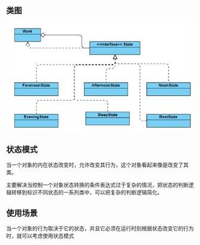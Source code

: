 ## 类图
![](../../../../image/微信截图_20190510092739.png)

## 状态模式
当一个对象的内在状态改变时，允许改变其行为，这个对象看起来像是改变了其类。

主要解决当控制一个对象状态转换的条件表达式过于复杂的情况，把状态的判断逻辑转移到标识不同状态的一系列类中，可以把复杂的判断逻辑简化。

## 使用场景
当一个对象的行为取决于它的状态，并且它必须在运行时刻根据状态改变它的行为时，就可以考虑使用状态模式
